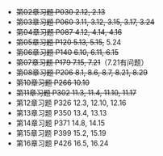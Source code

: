  + ~~第02章习题 P030  2.12, 2.13~~
+ ~~第03章习题 P060  3.11, 3.12, 3.15, 3.17, 3.24~~
+ ~~第04章习题 P087  4.12, 4.14, 4.16~~ 
+ ~~第05章习题 P120  5.13, 5.15,~~ 5.24
+ ~~第06章习题 P140  6.10, 6.11, 6.15~~
+ ~~第07章习题 P179  7.15, 7.21~~（7.21有问题）
+ ~~第08章习题 P206  8.1, 8.6, 8.7, 8.21, 8.29~~
+ ~~第10章习题 P266  10.10~~
+ ~~第11章习题 P302  11.3, 11.4, 11.10, 11.17~~
+ 第12章习题 P326  12.3, 12.10, 12.16
+ 第13章习题 P350  13.4, 13.13
+ 第14章习题 P371  14.8, 14.15
+ 第15章习题 P399  15.2, 15.19
+ 第16章习题 P426  16.5, 16.24
